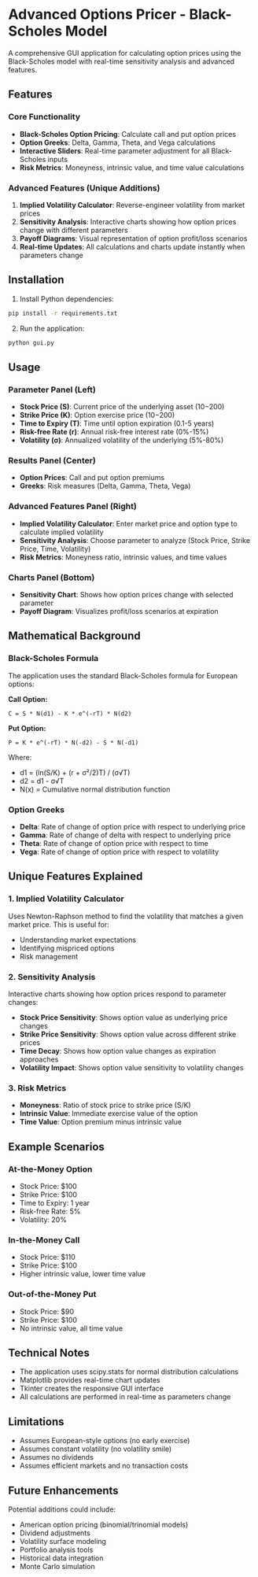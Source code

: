 # Advanced Options Pricer - Black-Scholes Model

A comprehensive GUI application for calculating option prices using the Black-Scholes model with real-time sensitivity analysis and advanced features.

## Features

### Core Functionality
- **Black-Scholes Option Pricing**: Calculate call and put option prices
- **Option Greeks**: Delta, Gamma, Theta, and Vega calculations
- **Interactive Sliders**: Real-time parameter adjustment for all Black-Scholes inputs
- **Risk Metrics**: Moneyness, intrinsic value, and time value calculations

### Advanced Features (Unique Additions)
1. **Implied Volatility Calculator**: Reverse-engineer volatility from market prices
2. **Sensitivity Analysis**: Interactive charts showing how option prices change with different parameters
3. **Payoff Diagrams**: Visual representation of option profit/loss scenarios
4. **Real-time Updates**: All calculations and charts update instantly when parameters change

## Installation

1. Install Python dependencies:
```bash
pip install -r requirements.txt
```

2. Run the application:
```bash
python gui.py
```

## Usage

### Parameter Panel (Left)
- **Stock Price (S)**: Current price of the underlying asset ($10-$200)
- **Strike Price (K)**: Option exercise price ($10-$200)
- **Time to Expiry (T)**: Time until option expiration (0.1-5 years)
- **Risk-free Rate (r)**: Annual risk-free interest rate (0%-15%)
- **Volatility (σ)**: Annualized volatility of the underlying (5%-80%)

### Results Panel (Center)
- **Option Prices**: Call and put option premiums
- **Greeks**: Risk measures (Delta, Gamma, Theta, Vega)

### Advanced Features Panel (Right)
- **Implied Volatility Calculator**: Enter market price and option type to calculate implied volatility
- **Sensitivity Analysis**: Choose parameter to analyze (Stock Price, Strike Price, Time, Volatility)
- **Risk Metrics**: Moneyness ratio, intrinsic values, and time values

### Charts Panel (Bottom)
- **Sensitivity Chart**: Shows how option prices change with selected parameter
- **Payoff Diagram**: Visualizes profit/loss scenarios at expiration

## Mathematical Background

### Black-Scholes Formula
The application uses the standard Black-Scholes formula for European options:

**Call Option:**
```
C = S * N(d1) - K * e^(-rT) * N(d2)
```

**Put Option:**
```
P = K * e^(-rT) * N(-d2) - S * N(-d1)
```

Where:
- d1 = (ln(S/K) + (r + σ²/2)T) / (σ√T)
- d2 = d1 - σ√T
- N(x) = Cumulative normal distribution function

### Option Greeks
- **Delta**: Rate of change of option price with respect to underlying price
- **Gamma**: Rate of change of delta with respect to underlying price
- **Theta**: Rate of change of option price with respect to time
- **Vega**: Rate of change of option price with respect to volatility

## Unique Features Explained

### 1. Implied Volatility Calculator
Uses Newton-Raphson method to find the volatility that matches a given market price. This is useful for:
- Understanding market expectations
- Identifying mispriced options
- Risk management

### 2. Sensitivity Analysis
Interactive charts showing how option prices respond to parameter changes:
- **Stock Price Sensitivity**: Shows option value as underlying price changes
- **Strike Price Sensitivity**: Shows option value across different strike prices
- **Time Decay**: Shows how option value changes as expiration approaches
- **Volatility Impact**: Shows option value sensitivity to volatility changes

### 3. Risk Metrics
- **Moneyness**: Ratio of stock price to strike price (S/K)
- **Intrinsic Value**: Immediate exercise value of the option
- **Time Value**: Option premium minus intrinsic value

## Example Scenarios

### At-the-Money Option
- Stock Price: $100
- Strike Price: $100
- Time to Expiry: 1 year
- Risk-free Rate: 5%
- Volatility: 20%

### In-the-Money Call
- Stock Price: $110
- Strike Price: $100
- Higher intrinsic value, lower time value

### Out-of-the-Money Put
- Stock Price: $90
- Strike Price: $100
- No intrinsic value, all time value

## Technical Notes

- The application uses scipy.stats for normal distribution calculations
- Matplotlib provides real-time chart updates
- Tkinter creates the responsive GUI interface
- All calculations are performed in real-time as parameters change

## Limitations

- Assumes European-style options (no early exercise)
- Assumes constant volatility (no volatility smile)
- Assumes no dividends
- Assumes efficient markets and no transaction costs

## Future Enhancements

Potential additions could include:
- American option pricing (binomial/trinomial models)
- Dividend adjustments
- Volatility surface modeling
- Portfolio analysis tools
- Historical data integration
- Monte Carlo simulation 